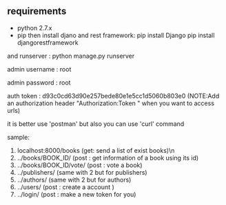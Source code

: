 ## requirements
  *  python 2.7.x
  *  pip
then install djano and rest framework:
    pip install Django
    pip install djangorestframework

and runserver :
    python manage.py runserver

admin username :
root

admin password :
root

auth token :
d93c0cd63d90e257bede80e1e5cc1d5060b803e0
(NOTE:Add an authorization header "Authorization:Token <your token>" when you want to access urls)

it is better use 'postman' but also you can use 'curl' command

sample:
1. localhost:8000/books (get: send a list of exist books)\n
2. ../books/BOOK_ID/ (post : get information of a book using its id)
3. ../books/BOOK_ID/vote/ (post : vote a book)
4. ../publishers/ (same with 2 but for publishers)
5. ../authors/ (same with 2 but for authors)
6. ../users/ (post : create a account )
7. ../login/ (post : make a new token for you)
